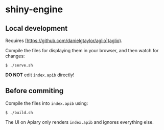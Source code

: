 # shiny-engine

Local development
-----

Requires [https://github.com/danielgtaylor/aglio](aglio).

Compile the files for displaying them in your browser, and then watch for changes: 
```
$ ./serve.sh
```

**DO NOT** edit `index.apib` directly!

Before commiting
-----

Compile the files into `index.apib` using:
```
$ ./build.sh
```

The UI on Apiary only renders `index.apib` and ignores everything else.

